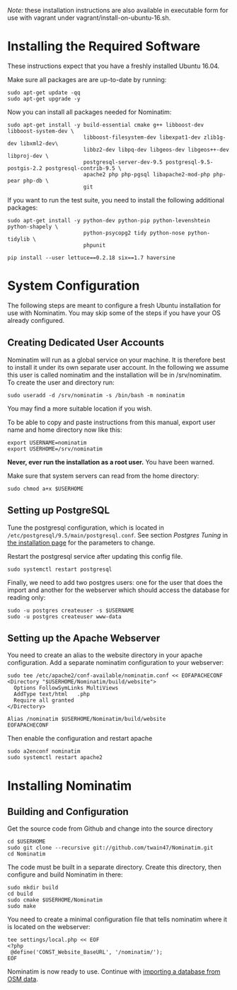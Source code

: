 




*Note:* these installation instructions are also available in executable
        form for use with vagrant under vagrant/install-on-ubuntu-16.sh.

Installing the Required Software
================================

These instructions expect that you have a freshly installed Ubuntu 16.04.

Make sure all packages are are up-to-date by running:


    sudo apt-get update -qq
    sudo apt-get upgrade -y

Now you can install all packages needed for Nominatim:

    sudo apt-get install -y build-essential cmake g++ libboost-dev libboost-system-dev \
                            libboost-filesystem-dev libexpat1-dev zlib1g-dev libxml2-dev\
                            libbz2-dev libpq-dev libgeos-dev libgeos++-dev libproj-dev \
                            postgresql-server-dev-9.5 postgresql-9.5-postgis-2.2 postgresql-contrib-9.5 \
                            apache2 php php-pgsql libapache2-mod-php php-pear php-db \
                            git

If you want to run the test suite, you need to install the following
additional packages:

    sudo apt-get install -y python-dev python-pip python-levenshtein python-shapely \
                            python-psycopg2 tidy python-nose python-tidylib \
                            phpunit

    pip install --user lettuce==0.2.18 six==1.7 haversine


System Configuration
====================

The following steps are meant to configure a fresh Ubuntu installation
for use with Nominatim. You may skip some of the steps if you have your
OS already configured.

Creating Dedicated User Accounts
--------------------------------

Nominatim will run as a global service on your machine. It is therefore
best to install it under its own separate user account. In the following
we assume this user is called nominatim and the installation will be in
/srv/nominatim. To create the user and directory run:

    sudo useradd -d /srv/nominatim -s /bin/bash -m nominatim

You may find a more suitable location if you wish.

To be able to copy and paste instructions from this manual, export
user name and home directory now like this:

    export USERNAME=nominatim
    export USERHOME=/srv/nominatim

**Never, ever run the installation as a root user.** You have been warned.

Make sure that system servers can read from the home directory:

    sudo chmod a+x $USERHOME

Setting up PostgreSQL
---------------------

Tune the postgresql configuration, which is located in 
`/etc/postgresql/9.5/main/postgresql.conf`. See section *Postgres Tuning* in
[the installation page](Installation.md) for the parameters to change.

Restart the postgresql service after updating this config file.

    sudo systemctl restart postgresql


Finally, we need to add two postgres users: one for the user that does
the import and another for the webserver which should access the database
for reading only:


    sudo -u postgres createuser -s $USERNAME
    sudo -u postgres createuser www-data


Setting up the Apache Webserver
-------------------------------

You need to create an alias to the website directory in your apache
configuration. Add a separate nominatim configuration to your webserver:

```
sudo tee /etc/apache2/conf-available/nominatim.conf << EOFAPACHECONF
<Directory "$USERHOME/Nominatim/build/website">
  Options FollowSymLinks MultiViews
  AddType text/html   .php
  Require all granted
</Directory>

Alias /nominatim $USERHOME/Nominatim/build/website
EOFAPACHECONF
```




Then enable the configuration and restart apache


    sudo a2enconf nominatim
    sudo systemctl restart apache2


Installing Nominatim
====================

Building and Configuration
--------------------------

Get the source code from Github and change into the source directory



    cd $USERHOME
    sudo git clone --recursive git://github.com/twain47/Nominatim.git
    cd Nominatim





The code must be built in a separate directory. Create this directory,
then configure and build Nominatim in there:

    sudo mkdir build
    cd build
    sudo cmake $USERHOME/Nominatim
    sudo make

You need to create a minimal configuration file that tells nominatim
where it is located on the webserver:

```
tee settings/local.php << EOF
<?php
 @define('CONST_Website_BaseURL', '/nominatim/');
EOF
```


Nominatim is now ready to use. Continue with
[importing a database from OSM data](Import_and_update.md).
